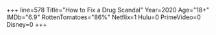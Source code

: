 +++
line=578
Title="How to Fix a Drug Scandal"
Year=2020
Age="18+"
IMDb="6.9"
RottenTomatoes="86%"
Netflix=1
Hulu=0
PrimeVideo=0
Disney=0
+++

